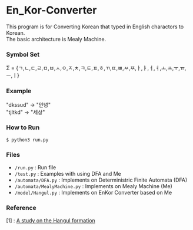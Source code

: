 # En_Kor-Converter
This program is for Converting Korean that typed in English charactors to Korean.\
The basic architecture is Mealy Machine.


### Symbol Set
Σ = {ㄱ,ㄴ,ㄷ,ㄹ,ㅁ,ㅂ,ㅅ,ㅇ,ㅈ,ㅊ,ㅋ,ㅌ,ㅍ,ㅎ,ㄲ,ㄸ,ㅃ,ㅆ,ㅉ,ㅏ,ㅑ,ㅓ,ㅕ,ㅗ,ㅛ,ㅜ,ㅠ,ㅡ,ㅣ}


### Example
"dkssud" → "안녕"\
"tjltkd" → "세상"


### How to Run

    $ python3 run.py


### Files
- ```/run.py``` : Run file
- ```/test.py``` : Examples with using DFA and Me
- ```/automata/DFA.py``` : Implements on Deterministric Finite Automata (DFA)
- ```/automata/MealyMachine.py``` : Implements on Mealy Machine (Me)
- ```/model/Hangul.py``` : Implements on EnKor Converter based on Me


### Reference
[1] : [A study on the Hangul formation](https://koasas.kaist.ac.kr/handle/10203/33466, "Paper Link")
